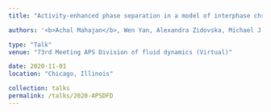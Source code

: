 ```yaml
---
title: "Activity-enhanced phase separation in a model of interphase chromatin"

authors: '<b>Achal Mahajan</b>, Wen Yan, Alexandra Zidovska, Michael J. Shelley and David Saintillan'

type: "Talk"
venue: "73rd Meeting APS Division of fluid dynamics (Virtual)"

date: 2020-11-01
location: "Chicago, Illinois"

collection: talks
permalink: /talks/2020-APSDFD
---
```


